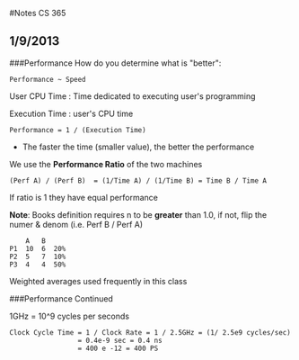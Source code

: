 #Notes CS 365
## 1/9/2013

###Performance
How do you determine what is "better":


    Performance ~ Speed

User CPU Time
: Time dedicated to executing user's programming 

Execution Time
: user's CPU time


    Performance = 1 / (Execution Time) 


- The faster the time (smaller value), the better the performance

We use the **Performance Ratio** of the two machines


    (Perf A) / (Perf B)  = (1/Time A) / (1/Time B) = Time B / Time A


If ratio is 1 they have equal performance

**Note**: Books definition requires n to be **greater** than 1.0, if not,
flip the numer & denom (i.e. Perf B / Perf A) 

        A   B
    P1  10  6  20%
    P2  5   7  10%
    P3  4   4  50%

Weighted averages used frequently in this class

###Performance Continued

1GHz = 10^9 cycles per seconds

    Clock Cycle Time = 1 / Clock Rate = 1 / 2.5GHz = (1/ 2.5e9 cycles/sec)  
                     = 0.4e-9 sec = 0.4 ns
                     = 400 e -12 = 400 PS




